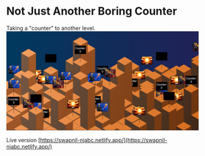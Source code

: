 # Not Just Another Boring Counter

Taking a "counter" to another level.
![Have a look](isometric.png)

Live version [https://swapnil-njabc.netlify.app/](https://swapnil-njabc.netlify.app/)